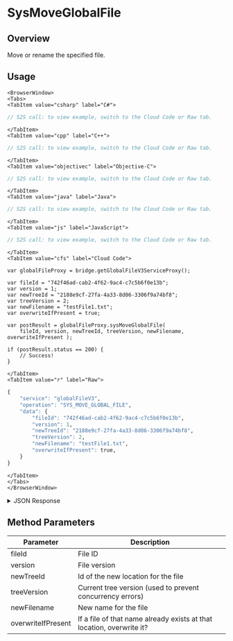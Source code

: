 # SysMoveGlobalFile
## Overview
Move or rename the specified file.

<PartialServop service_name="globalFileV3" operation_name="SYS_MOVE_GLOBAL_FILE" />

## Usage

```mdx-code-block
<BrowserWindow>
<Tabs>
<TabItem value="csharp" label="C#">
```

```csharp
// S2S call: to view example, switch to the Cloud Code or Raw tab.
```

```mdx-code-block
</TabItem>
<TabItem value="cpp" label="C++">
```

```cpp
// S2S call: to view example, switch to the Cloud Code or Raw tab.
```

```mdx-code-block
</TabItem>
<TabItem value="objectivec" label="Objective-C">
```

```objectivec
// S2S call: to view example, switch to the Cloud Code or Raw tab.
```

```mdx-code-block
</TabItem>
<TabItem value="java" label="Java">
```

```java
// S2S call: to view example, switch to the Cloud Code or Raw tab.
```

```mdx-code-block
</TabItem>
<TabItem value="js" label="JavaScript">
```

```javascript
// S2S call: to view example, switch to the Cloud Code or Raw tab.
```

```mdx-code-block
</TabItem>
<TabItem value="cfs" label="Cloud Code">
```

```cfscript
var globalFileProxy = bridge.getGlobalFileV3ServiceProxy();

var fileId = "742f46ad-cab2-4f62-9ac4-c7c5b6f0e13b";
var version = 1;
var newTreeId = "2188e9cf-27fa-4a33-8d06-3306f9a74bf8";
var treeVersion = 2;
var newFilename = "testFile1.txt";
var overwriteIfPresent = true;

var postResult = globalFileProxy.sysMoveGlobalFile(
    fileId, version, newTreeId, treeVersion, newFilename, overwriteIfPresent );

if (postResult.status == 200) {
    // Success!
}
```

```mdx-code-block
</TabItem>
<TabItem value="r" label="Raw">
```

```r
{
	"service": "globalFileV3",
	"operation": "SYS_MOVE_GLOBAL_FILE",
	"data": {
        "fileId": "742f46ad-cab2-4f62-9ac4-c7c5b6f0e13b",
        "version": 1,
        "newTreeId": "2188e9cf-27fa-4a33-8d06-3306f9a74bf8",
        "treeVersion": 2,
        "newFilename": "testFile1.txt",
        "overwriteIfPresent": true,
	}
}
```

```mdx-code-block
</TabItem>
</Tabs>
</BrowserWindow>
```

<details>
<summary>JSON Response</summary>

```json
{
    "status": 200,
    "data": {
        "fileId": "b0cc8e28-ab5d-4a6c-94c3-476549128eaa",
        "treeId": "2188e9cf-27fa-4a33-8d06-3306f9a74bf8",
        "fileName": "testFile1.txt",
        "contentMd5": "ruSnJhFo5VpcvrWdweyeaw==",
        "fileSize": 19,
        "dateUploaded": 1587694790000,
        "etag": "aee4a7261168e55a5cbeb59dc1ec9e6b",
        "version": 1,
        "url": "https://api.braincloudservers.com/files/bc/g/21774/f/2188e9cf-27fa-4a33-8d06-3306f9a74bf8/b0cc8e28-ab5d-4a6c-94c3-476549128eaa/V1/testFile1.txt"
    }
}
```
</details>

## Method Parameters
Parameter | Description
--------- | -----------
fileId | File ID
version | File version
newTreeId | Id of the new location for the file
treeVersion | Current tree version (used to prevent concurrency errors)
newFilename | New name for the file
overwriteIfPresent | If a file of that name already exists at that location, overwrite it?


